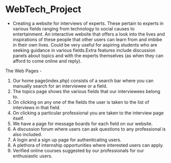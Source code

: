 # WebTech_Project
- Creating a website for interviews of experts. These pertain to experts in various fields ranging from technology to social causes to entertainment. An interactive website that offers a look into the lives and inspirations of these people that other users can learn from and imbibe in their own lives. Could be very useful for aspiring students who are seeking guidance in various fields.Extra features include 
discussion panels about topics and with the experts themselves (as when they can afford to come online and reply).

The Web Pages -
1.	Our home page(index.php) consists of a search bar where you can manually search for an interviewee or a field.
2.	The topics page shows the various fields that our interviewees belong to.
3.	On clicking on any one of the fields the user is taken to the list of interviews in that field.
4.	On clicking a particular professional you are taken to the interview page itself.
5.	We have a page for message boards for each field on our website.
6.	A discussion forum where users can ask questions to any professional is also included. 
7.	A login and a sign up page for authenticating users.
8.	A plethora of internship opportunities where interested users can apply. 
9.	Verified online courses suggested by our professionals for our enthusiastic users. 


